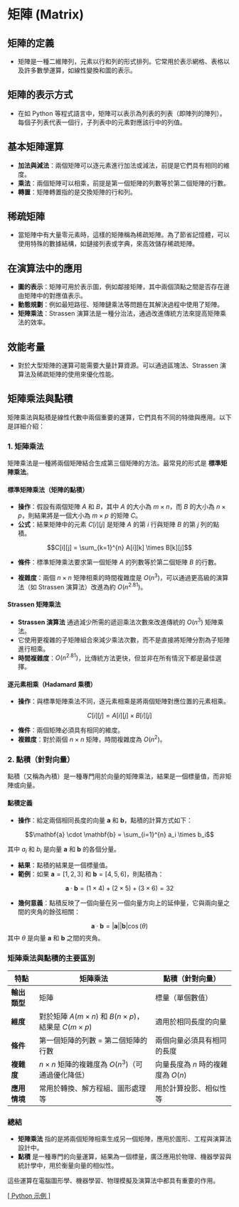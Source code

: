 # 矩陣 (Matrix)

## **矩陣的定義**

- 矩陣是一種二維陣列，元素以行和列的形式排列。它常用於表示網格、表格以及許多數學運算，如線性變換和圖的表示。

## **矩陣的表示方式**

- 在如 Python 等程式語言中，矩陣可以表示為列表的列表（即陣列的陣列）。每個子列表代表一個行，子列表中的元素對應該行中的列值。

## **基本矩陣運算**

- **加法與減法**：兩個矩陣可以逐元素進行加法或減法，前提是它們具有相同的維度。
- **乘法**：兩個矩陣可以相乘，前提是第一個矩陣的列數等於第二個矩陣的行數。
- **轉置**：矩陣轉置指的是交換矩陣的行和列。

## **稀疏矩陣**

- 當矩陣中有大量零元素時，這樣的矩陣稱為稀疏矩陣。為了節省記憶體，可以使用特殊的數據結構，如鏈接列表或字典，來高效儲存稀疏矩陣。

## **在演算法中的應用**

- **圖的表示**：矩陣可用於表示圖，例如鄰接矩陣，其中兩個頂點之間是否存在邊由矩陣中的對應值表示。
- **動態規劃**：例如最短路徑、矩陣鏈乘法等問題在其解決過程中使用了矩陣。
- **矩陣乘法**：Strassen 演算法是一種分治法，通過改進傳統方法來提高矩陣乘法的效率。

## **效能考量**

- 對於大型矩陣的運算可能需要大量計算資源。可以通過區塊法、Strassen 演算法及稀疏矩陣的使用來優化性能。

## 矩陣乘法與點積

矩陣乘法與點積是線性代數中兩個重要的運算，它們具有不同的特徵與應用。以下是詳細介紹：

### 1. **矩陣乘法**

矩陣乘法是一種將兩個矩陣結合生成第三個矩陣的方法。最常見的形式是 **標準矩陣乘法**。

#### **標準矩陣乘法（矩陣的點積）**

- **操作**：假設有兩個矩陣 $A$ 和 $B$，其中 $A$ 的大小為 $m \times n$，而 $B$ 的大小為 $n \times p$，則結果將是一個大小為 $m \times p$ 的矩陣 $C$。
- **公式**：結果矩陣中的元素 $C[i][j]$ 是矩陣 $A$ 的第 $i$ 行與矩陣 $B$ 的第 $j$ 列的點積。

$$C[i][j] = \sum_{k=1}^{n} A[i][k] \times B[k][j]$$

- **條件**：標準矩陣乘法要求第一個矩陣 $A$ 的列數等於第二個矩陣 $B$ 的行數。

- **複雜度**：兩個 $n \times n$ 矩陣相乘的時間複雜度是 $O(n^3)$，可以通過更高級的演算法（如 Strassen 演算法）改進為約 $O(n^{2.81})$。

#### **Strassen 矩陣乘法**

- **Strassen 演算法** 通過減少所需的遞迴乘法次數來改進傳統的 $O(n^3)$ 矩陣乘法。
- 它使用更複雜的子矩陣組合來減少乘法次數，而不是直接將矩陣分割為子矩陣進行相乘。
- **時間複雜度**：$O(n^{2.81})$，比傳統方法更快，但並非在所有情況下都是最佳選擇。

#### **逐元素相乘（Hadamard 乘積）**

- **操作**：與標準矩陣乘法不同，逐元素相乘是將兩個矩陣對應位置的元素相乘。

$$C[i][j] = A[i][j] \times B[i][j]$$

- **條件**：兩個矩陣必須具有相同的維度。
- **複雜度**：對於兩個 $n \times n$ 矩陣，時間複雜度為 $O(n^2)$。

### 2. **點積**（針對向量）

點積（又稱為內積）是一種專門用於向量的矩陣乘法，結果是一個標量值，而非矩陣或向量。

#### **點積定義**

- **操作**：給定兩個相同長度的向量 $\mathbf{a}$ 和 $\mathbf{b}$，點積的計算方式如下：

$$\mathbf{a} \cdot \mathbf{b} = \sum_{i=1}^{n} a_i \times b_i$$

  其中 $a_i$ 和 $b_i$ 是向量 $\mathbf{a}$ 和 $\mathbf{b}$ 的各個分量。

- **結果**：點積的結果是一個標量值。
- **範例**：如果 $\mathbf{a} = [1, 2, 3]$ 和 $\mathbf{b} = [4, 5, 6]$，則點積為：

$$\mathbf{a} \cdot \mathbf{b} = (1 \times 4) + (2 \times 5) + (3 \times 6) = 32$$

- **幾何意義**：點積反映了一個向量在另一個向量方向上的延伸量，它與兩向量之間的夾角的餘弦相關：

$$\mathbf{a} \cdot \mathbf{b} = |\mathbf{a}| |\mathbf{b}| \cos(\theta)$$
  其中 $\theta$ 是向量 $\mathbf{a}$ 和 $\mathbf{b}$ 之間的夾角。

### 矩陣乘法與點積的主要區別

| 特點                    | 矩陣乘法                                        | 點積（針對向量）                          |
|-------------------------|------------------------------------------------|-------------------------------------------|
| **輸出類型**            | 矩陣                                           | 標量（單個數值）                           |
| **維度**                | 對於矩陣 $A(m \times n)$ 和 $B(n \times p)$，結果是 $C(m \times p)$ | 適用於相同長度的向量                      |
| **條件**                | 第一個矩陣的列數 = 第二個矩陣的行數            | 兩個向量必須具有相同的長度                 |
| **複雜度**              | $n \times n$ 矩陣的複雜度為 $O(n^3)$（可通過優化降低） | 向量長度為 $n$ 時的複雜度為 $O(n)$        |
| **應用情境**            | 常用於轉換、解方程組、圖形處理等                | 用於計算投影、相似性等                    |

### 總結

- **矩陣乘法** 指的是將兩個矩陣相乘生成另一個矩陣，應用於圖形、工程與演算法設計中。
- **點積** 是一種專門的向量運算，結果為一個標量，廣泛應用於物理、機器學習與統計學中，用於衡量向量的相似性。

這些運算在電腦圖形學、機器學習、物理模擬及演算法中都具有重要的作用。

[[ Python 示例 ]](02_matrix.ipynb)